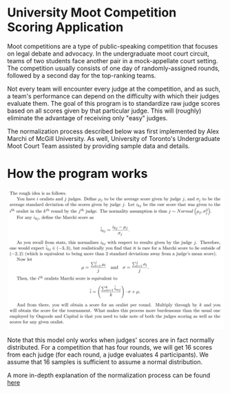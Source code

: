 # University Moot Competition Scoring Application
Moot competitions are a type of public-speaking competition that focuses on legal debate and advocacy. In the undergraduate moot court circuit,
teams of two students face another pair in a mock-appellate court setting. The competition usually consists of one day of randomly-assigned
rounds, followed by a second day for the top-ranking teams.

Not every team will encounter every judge at the competition, and as such, a team's performance can depend on the difficulty with which
their judges evaluate them. The goal of this program is to standardize raw judge scores based on all scores given by that particular judge.
This will (roughly) eliminate the advantage of receiving only "easy" judges.

The normalization process described below was first implemented by Alex Marchi of McGill University.
As well, University of Toronto's Undergraduate Moot Court Team assisted by providing sample data and details.

# How the program works

![alt text](https://github.com/cclin130/moot_scoring_app/blob/master/program_overview.png)

Note that this model only works when judges' scores are in fact normally distributed.
For a competition that has four rounds, we will get 16 scores from each judge (for each round, a judge evaluates 4 participants).
We assume that 16 samples is sufficient to assume a normal distribution.

A more in-depth explanation of the normalization process can be found [here](https://github.com/cclin130/moot_scoring_app/blob/master/UofT_data/StatisticalCorrection.pdf)